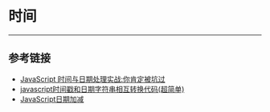# 时间
***

## 参考链接
- [JavaScript 时间与日期处理实战:你肯定被坑过](https://segmentfault.com/a/1190000007581722)
- [javascript时间戳和日期字符串相互转换代码(超简单)](https://blog.csdn.net/js_admin/article/details/76973074)
- [JavaScript日期加减](https://blog.csdn.net/li_xiao_dai/article/details/20123173)